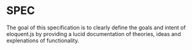 # SPEC

The goal of this specification is to clearly define the goals and intent of eloquent.js by providing a lucid documentation of theories, ideas and explenations of functionality.
